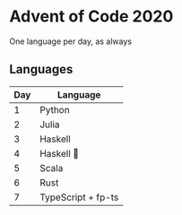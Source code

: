 # Advent of Code 2020

One language per day, as always

## Languages
| Day | Language          |
|-----|-------------------|
| 1   | Python            |
| 2   | Julia             |
| 3   | Haskell           |
| 4   | Haskell 👀        |
| 5   | Scala             |
| 6   | Rust              |
| 7   | TypeScript + fp-ts|
